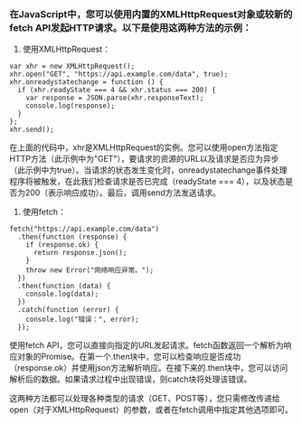 ### 在JavaScript中，您可以使用内置的XMLHttpRequest对象或较新的fetch API发起HTTP请求。以下是使用这两种方法的示例： 
1. 使用XMLHttpRequest： 
```
var xhr = new XMLHttpRequest();
xhr.open("GET", "https://api.example.com/data", true);
xhr.onreadystatechange = function () {
  if (xhr.readyState === 4 && xhr.status === 200) {
    var response = JSON.parse(xhr.responseText);
    console.log(response);
  }
};
xhr.send();

```

在上面的代码中，xhr是XMLHttpRequest的实例。您可以使用open方法指定HTTP方法（此示例中为"GET"），要请求的资源的URL以及请求是否应为异步（此示例中为true）。当请求的状态发生变化时，onreadystatechange事件处理程序将被触发，在此我们检查请求是否已完成（readyState === 4），以及状态是否为200（表示响应成功）。最后，调用send方法发送请求。

1. 使用fetch：
```
fetch("https://api.example.com/data")
  .then(function (response) {
    if (response.ok) {
      return response.json();
    }
    throw new Error("网络响应异常。");
  })
  .then(function (data) {
    console.log(data);
  })
  .catch(function (error) {
    console.log("错误：", error);
  });

```

使用fetch API，您可以直接向指定的URL发起请求。fetch函数返回一个解析为响应对象的Promise。在第一个.then块中，您可以检查响应是否成功（response.ok）并使用json方法解析响应。在接下来的.then块中，您可以访问解析后的数据。如果请求过程中出现错误，则catch块将处理该错误。

这两种方法都可以处理各种类型的请求（GET、POST等），您只需修改传递给open（对于XMLHttpRequest）的参数，或者在fetch调用中指定其他选项即可。
